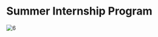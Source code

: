 
# Summer Internship Program

![6](https://user-images.githubusercontent.com/60259661/125204494-462b8e80-e29b-11eb-9f8b-4cf74979a428.JPG)
